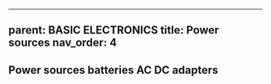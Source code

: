 
---
parent: BASIC ELECTRONICS
title: Power sources
nav_order: 4
---

 Power sources batteries AC DC adapters
--------------------------------------------------------------------------------

